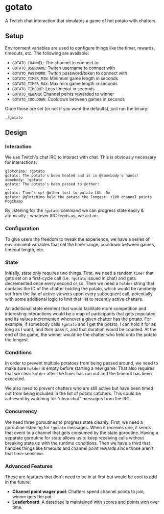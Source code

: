# gotato

A Twitch chat interaction that simulates a game of hot potato with chatters.

## Setup

Environment variables are used to configure things like the timer, rewards, timeouts, etc.
The following are available:

- `GOTATO_CHANNEL`: The channel to connect to
- `GOTATO_USERNAME`: Twitch username to connect with
- `GOTATO_PASSWORD`: Twitch password/token to connect with
- `GOTATO_TIMER_MIN`: Minimum game length in seconds
- `GOTATO_TIMER_MAX`: Maximim game length in seconds
- `GOTATO_TIMEOUT`: Loss timeout in seconds
- `GOTATO_REWARD`: Channel points rewarded to winner
- `GOTATO_COOLDOWN`: Cooldown between games in seconds

Once those are set (or not if you want the defaults), just run the binary:

	./gotato

## Design

### Interaction

We use Twitch's chat IRC to interact with chat. This is obviously necessary for interactions:

	glotchimo: !gotato
	gotato: The potato's been heated and is in @somebody's hands!
	somebody: !gotato
	gotato: The potato's been passed to @other!
	...
	gotato: Time's up! @other lost to potato LUL -5m
	gotato: @glotchimo held the potato the longest! +100 channel points PogChamp

By listening for the `!gotato` command we can progress state easily & atomically - whatever
IRC feeds us, we act on.

### Configuration

To give users the freedom to tweak the experience, we have a series of environment variables
that set the timer range, cooldown between games, timeout length, etc.

### State

Initially, state only requires two things. First, we need a random `timer` that gets set on a
first-cycle call (i.e. `!gotato` issued in chat) and gets decremented once every second or so.
Then we need a `holder` string that contains the ID of the chatter holding the potato, which
would be randomly set from the list of active viewers upon every subsequent call, potentially
with some additional logic to limit that list to recently active chatters.

An additional state element that would facilitate more competition and interesting interactions
would be a map of participants that gets populated and its values incremented whenever a given
chatter has the potato. For example, if somebody calls `!gotato` and I get the potato, I can hold it for as long as I want, and *then* pass it, and that duration would be counted. At the
end of the game, the winner would be the chatter who held onto the potato the longest.

### Conditions

In order to prevent multiple potatoes from being passed around, we need to make sure `holder` is
empty before starting a new game. That also requires that we clear `holder` after the timer has
run out and the timeout has been executed.

We also need to prevent chatters who are still active but have been timed out from
being included in the list of potato catchers. This could be achieved by watching for
"clear chat" messages from the IRC.

### Concurrency

We need three goroutines to progress state cleanly. First, we need a goroutine listening for
`!gotato` messages. When it receives one, it sends that event to a channel that gets consumed
by the state goroutine. Having a separate goroutine for state allows us to keep receiving calls
without breaking state up with the runtime conditions. Then we have a third that handles things
like timeouts and channel point rewards since those aren't that time-sensitive.

### Advanced Features

These are features that don't need to be in at first but would be cool to add in the future:

- **Channel point wager pool**: Chatters spend channel points to join, winner gets the pot.
- **Leaderboard**: A database is maintained with scores and points won over time.